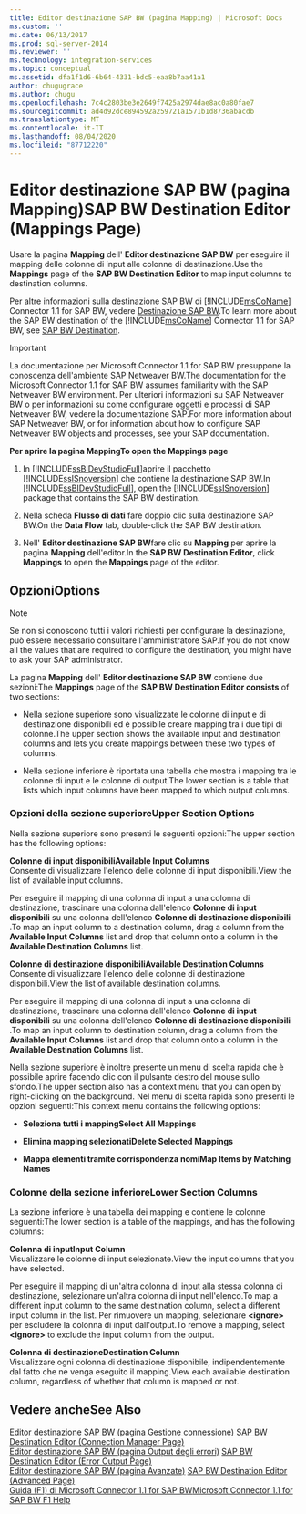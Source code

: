 ```yaml
---
title: Editor destinazione SAP BW (pagina Mapping) | Microsoft Docs
ms.custom: ''
ms.date: 06/13/2017
ms.prod: sql-server-2014
ms.reviewer: ''
ms.technology: integration-services
ms.topic: conceptual
ms.assetid: dfa1f1d6-6b64-4331-bdc5-eaa8b7aa41a1
author: chugugrace
ms.author: chugu
ms.openlocfilehash: 7c4c2803be3e2649f7425a2974dae8ac0a80fae7
ms.sourcegitcommit: ad4d92dce894592a259721a1571b1d8736abacdb
ms.translationtype: MT
ms.contentlocale: it-IT
ms.lasthandoff: 08/04/2020
ms.locfileid: "87712220"
---
```

# <a name="sap-bw-destination-editor-mappings-page"></a><span data-ttu-id="65e66-102">Editor destinazione SAP BW (pagina Mapping)</span><span class="sxs-lookup"><span data-stu-id="65e66-102">SAP BW Destination Editor (Mappings Page)</span></span>
  <span data-ttu-id="65e66-103">Usare la pagina **Mapping** dell' **Editor destinazione SAP BW** per eseguire il mapping delle colonne di input alle colonne di destinazione.</span><span class="sxs-lookup"><span data-stu-id="65e66-103">Use the **Mappings** page of the **SAP BW Destination Editor** to map input columns to destination columns.</span></span>  
  
 <span data-ttu-id="65e66-104">Per altre informazioni sulla destinazione SAP BW di [!INCLUDE[msCoName](../../includes/msconame-md.md)] Connector 1.1 for SAP BW, vedere [Destinazione SAP BW](sap-bw-destination.md).</span><span class="sxs-lookup"><span data-stu-id="65e66-104">To learn more about the SAP BW destination of the [!INCLUDE[msCoName](../../includes/msconame-md.md)] Connector 1.1 for SAP BW, see [SAP BW Destination](sap-bw-destination.md).</span></span>  
  
> [!IMPORTANT]  
>  <span data-ttu-id="65e66-105">La documentazione per Microsoft Connector 1.1 for SAP BW presuppone la conoscenza dell'ambiente SAP Netweaver BW.</span><span class="sxs-lookup"><span data-stu-id="65e66-105">The documentation for the Microsoft Connector 1.1 for SAP BW assumes familiarity with the SAP Netweaver BW environment.</span></span> <span data-ttu-id="65e66-106">Per ulteriori informazioni su SAP Netweaver BW o per informazioni su come configurare oggetti e processi di SAP Netweaver BW, vedere la documentazione SAP.</span><span class="sxs-lookup"><span data-stu-id="65e66-106">For more information about SAP Netweaver BW, or for information about how to configure SAP Netweaver BW objects and processes, see your SAP documentation.</span></span>  
  
 <span data-ttu-id="65e66-107">**Per aprire la pagina Mapping**</span><span class="sxs-lookup"><span data-stu-id="65e66-107">**To open the Mappings page**</span></span>  
  
1.  <span data-ttu-id="65e66-108">In [!INCLUDE[ssBIDevStudioFull](../../includes/ssbidevstudiofull-md.md)]aprire il pacchetto [!INCLUDE[ssISnoversion](../../includes/ssisnoversion-md.md)] che contiene la destinazione SAP BW.</span><span class="sxs-lookup"><span data-stu-id="65e66-108">In [!INCLUDE[ssBIDevStudioFull](../../includes/ssbidevstudiofull-md.md)], open the [!INCLUDE[ssISnoversion](../../includes/ssisnoversion-md.md)] package that contains the SAP BW destination.</span></span>  
  
2.  <span data-ttu-id="65e66-109">Nella scheda **Flusso di dati** fare doppio clic sulla destinazione SAP BW.</span><span class="sxs-lookup"><span data-stu-id="65e66-109">On the **Data Flow** tab, double-click the SAP BW destination.</span></span>  
  
3.  <span data-ttu-id="65e66-110">Nell' **Editor destinazione SAP BW**fare clic su **Mapping** per aprire la pagina **Mapping** dell'editor.</span><span class="sxs-lookup"><span data-stu-id="65e66-110">In the **SAP BW Destination Editor**, click **Mappings** to open the **Mappings** page of the editor.</span></span>  
  
## <a name="options"></a><span data-ttu-id="65e66-111">Opzioni</span><span class="sxs-lookup"><span data-stu-id="65e66-111">Options</span></span>  
  
> [!NOTE]  
>  <span data-ttu-id="65e66-112">Se non si conoscono tutti i valori richiesti per configurare la destinazione, può essere necessario consultare l'amministratore SAP.</span><span class="sxs-lookup"><span data-stu-id="65e66-112">If you do not know all the values that are required to configure the destination, you might have to ask your SAP administrator.</span></span>  
  
 <span data-ttu-id="65e66-113">La pagina **Mapping** dell' **Editor destinazione SAP BW** contiene due sezioni:</span><span class="sxs-lookup"><span data-stu-id="65e66-113">The **Mappings** page of the **SAP BW Destination Editor consists** of two sections:</span></span>  
  
-   <span data-ttu-id="65e66-114">Nella sezione superiore sono visualizzate le colonne di input e di destinazione disponibili ed è possibile creare mapping tra i due tipi di colonne.</span><span class="sxs-lookup"><span data-stu-id="65e66-114">The upper section shows the available input and destination columns and lets you create mappings between these two types of columns.</span></span>  
  
-   <span data-ttu-id="65e66-115">Nella sezione inferiore è riportata una tabella che mostra i mapping tra le colonne di input e le colonne di output.</span><span class="sxs-lookup"><span data-stu-id="65e66-115">The lower section is a table that lists which input columns have been mapped to which output columns.</span></span>  
  
### <a name="upper-section-options"></a><span data-ttu-id="65e66-116">Opzioni della sezione superiore</span><span class="sxs-lookup"><span data-stu-id="65e66-116">Upper Section Options</span></span>  
 <span data-ttu-id="65e66-117">Nella sezione superiore sono presenti le seguenti opzioni:</span><span class="sxs-lookup"><span data-stu-id="65e66-117">The upper section has the following options:</span></span>  
  
 <span data-ttu-id="65e66-118">**Colonne di input disponibili**</span><span class="sxs-lookup"><span data-stu-id="65e66-118">**Available Input Columns**</span></span>  
 <span data-ttu-id="65e66-119">Consente di visualizzare l'elenco delle colonne di input disponibili.</span><span class="sxs-lookup"><span data-stu-id="65e66-119">View the list of available input columns.</span></span>  
  
 <span data-ttu-id="65e66-120">Per eseguire il mapping di una colonna di input a una colonna di destinazione, trascinare una colonna dall'elenco **Colonne di input disponibili** su una colonna dell'elenco **Colonne di destinazione disponibili** .</span><span class="sxs-lookup"><span data-stu-id="65e66-120">To map an input column to a destination column, drag a column from the **Available Input Columns** list and drop that column onto a column in the **Available Destination Columns** list.</span></span>  
  
 <span data-ttu-id="65e66-121">**Colonne di destinazione disponibili**</span><span class="sxs-lookup"><span data-stu-id="65e66-121">**Available Destination Columns**</span></span>  
 <span data-ttu-id="65e66-122">Consente di visualizzare l'elenco delle colonne di destinazione disponibili.</span><span class="sxs-lookup"><span data-stu-id="65e66-122">View the list of available destination columns.</span></span>  
  
 <span data-ttu-id="65e66-123">Per eseguire il mapping di una colonna di input a una colonna di destinazione, trascinare una colonna dall'elenco **Colonne di input disponibili** su una colonna dell'elenco **Colonne di destinazione disponibili** .</span><span class="sxs-lookup"><span data-stu-id="65e66-123">To map an input column to destination column, drag a column from the **Available Input Columns** list and drop that column onto a column in the **Available Destination Columns** list.</span></span>  
  
 <span data-ttu-id="65e66-124">Nella sezione superiore è inoltre presente un menu di scelta rapida che è possibile aprire facendo clic con il pulsante destro del mouse sullo sfondo.</span><span class="sxs-lookup"><span data-stu-id="65e66-124">The upper section also has a context menu that you can open by right-clicking on the background.</span></span> <span data-ttu-id="65e66-125">Nel menu di scelta rapida sono presenti le opzioni seguenti:</span><span class="sxs-lookup"><span data-stu-id="65e66-125">This context menu contains the following options:</span></span>  
  
-   <span data-ttu-id="65e66-126">**Seleziona tutti i mapping**</span><span class="sxs-lookup"><span data-stu-id="65e66-126">**Select All Mappings**</span></span>  
  
-   <span data-ttu-id="65e66-127">**Elimina mapping selezionati**</span><span class="sxs-lookup"><span data-stu-id="65e66-127">**Delete Selected Mappings**</span></span>  
  
-   <span data-ttu-id="65e66-128">**Mappa elementi tramite corrispondenza nomi**</span><span class="sxs-lookup"><span data-stu-id="65e66-128">**Map Items by Matching Names**</span></span>  
  
### <a name="lower-section-columns"></a><span data-ttu-id="65e66-129">Colonne della sezione inferiore</span><span class="sxs-lookup"><span data-stu-id="65e66-129">Lower Section Columns</span></span>  
 <span data-ttu-id="65e66-130">La sezione inferiore è una tabella dei mapping e contiene le colonne seguenti:</span><span class="sxs-lookup"><span data-stu-id="65e66-130">The lower section is a table of the mappings, and has the following columns:</span></span>  
  
 <span data-ttu-id="65e66-131">**Colonna di input**</span><span class="sxs-lookup"><span data-stu-id="65e66-131">**Input Column**</span></span>  
 <span data-ttu-id="65e66-132">Visualizzare le colonne di input selezionate.</span><span class="sxs-lookup"><span data-stu-id="65e66-132">View the input columns that you have selected.</span></span>  
  
 <span data-ttu-id="65e66-133">Per eseguire il mapping di un'altra colonna di input alla stessa colonna di destinazione, selezionare un'altra colonna di input nell'elenco.</span><span class="sxs-lookup"><span data-stu-id="65e66-133">To map a different input column to the same destination column, select a different input column in the list.</span></span> <span data-ttu-id="65e66-134">Per rimuovere un mapping, selezionare **\<ignore>** per escludere la colonna di input dall'output.</span><span class="sxs-lookup"><span data-stu-id="65e66-134">To remove a mapping, select **\<ignore>** to exclude the input column from the output.</span></span>  
  
 <span data-ttu-id="65e66-135">**Colonna di destinazione**</span><span class="sxs-lookup"><span data-stu-id="65e66-135">**Destination Column**</span></span>  
 <span data-ttu-id="65e66-136">Visualizzare ogni colonna di destinazione disponibile, indipendentemente dal fatto che ne venga eseguito il mapping.</span><span class="sxs-lookup"><span data-stu-id="65e66-136">View each available destination column, regardless of whether that column is mapped or not.</span></span>  
  
## <a name="see-also"></a><span data-ttu-id="65e66-137">Vedere anche</span><span class="sxs-lookup"><span data-stu-id="65e66-137">See Also</span></span>  
 <span data-ttu-id="65e66-138">[Editor destinazione SAP BW &#40;pagina Gestione connessione&#41;](sap-bw-destination-editor-connection-manager-page.md) </span><span class="sxs-lookup"><span data-stu-id="65e66-138">[SAP BW Destination Editor &#40;Connection Manager Page&#41;](sap-bw-destination-editor-connection-manager-page.md) </span></span>  
 <span data-ttu-id="65e66-139">[Editor destinazione SAP BW &#40;pagina Output degli errori&#41;](sap-bw-destination-editor-error-output-page.md) </span><span class="sxs-lookup"><span data-stu-id="65e66-139">[SAP BW Destination Editor &#40;Error Output Page&#41;](sap-bw-destination-editor-error-output-page.md) </span></span>  
 <span data-ttu-id="65e66-140">[Editor destinazione SAP BW &#40;pagina Avanzate&#41;](sap-bw-destination-editor-advanced-page.md) </span><span class="sxs-lookup"><span data-stu-id="65e66-140">[SAP BW Destination Editor &#40;Advanced Page&#41;](sap-bw-destination-editor-advanced-page.md) </span></span>  
 [<span data-ttu-id="65e66-141">Guida (F1) di Microsoft Connector 1.1 for SAP BW</span><span class="sxs-lookup"><span data-stu-id="65e66-141">Microsoft Connector 1.1 for SAP BW F1 Help</span></span>](../microsoft-connector-for-sap-bw-f1-help.md)  
  
  
